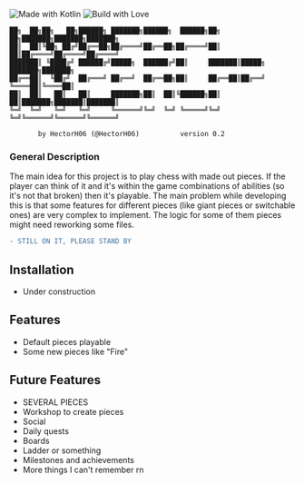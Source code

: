 ![Made with Kotlin](https://forthebadge.com/images/badges/made-with-kotlin.svg)
![Build with Love](http://ForTheBadge.com/images/badges/built-with-love.svg)

```ascii
██╗  ██╗██╗   ██╗██████╗ ███████╗██████╗  ██████╗██╗  ██╗███████╗███████╗███████╗
██║  ██║╚██╗ ██╔╝██╔══██╗██╔════╝██╔══██╗██╔════╝██║  ██║██╔════╝██╔════╝██╔════╝
███████║ ╚████╔╝ ██████╔╝█████╗  ██████╔╝██║     ███████║█████╗  ███████╗███████╗
██╔══██║  ╚██╔╝  ██╔═══╝ ██╔══╝  ██╔══██╗██║     ██╔══██║██╔══╝  ╚════██║╚════██║
██║  ██║   ██║   ██║     ███████╗██║  ██║╚██████╗██║  ██║███████╗███████║███████║
╚═╝  ╚═╝   ╚═╝   ╚═╝     ╚══════╝╚═╝  ╚═╝ ╚═════╝╚═╝  ╚═╝╚══════╝╚══════╝╚══════╝

       by HectorH06 (@HectorH06)          version 0.2
```

### General Description

The main idea for this project is to play chess with made out pieces. If the player can think of it and it's within the game combinations of abilities (so it's not that broken) then it's playable.
The main problem while developing this is that some features for different pieces (like giant pieces or switchable ones) are very complex to implement.
The logic for some of them pieces might need reworking some files.

```diff
- STILL ON IT, PLEASE STAND BY
```

## Installation

- Under construction

## Features

- Default pieces playable
- Some new pieces like "Fire"

## Future Features

- SEVERAL PIECES
- Workshop to create pieces
- Social
- Daily quests
- Boards
- Ladder or something
- Milestones and achievements
- More things I can't remember rn
